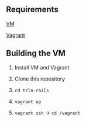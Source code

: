 ## Requirements

[VM](https://www.virtualbox.org/)

[Vagrant](https://www.vagrantup.com/docs/installation/)

## Building the VM

1. Install VM and Vagrant

2. Clone this repository

3. `cd trln-rails`

4. `vagrant up`

5. `vagrant ssh` -> `cd /vagrant`
